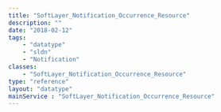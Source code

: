 ```yaml
---
title: "SoftLayer_Notification_Occurrence_Resource"
description: ""
date: "2018-02-12"
tags:
    - "datatype"
    - "sldn"
    - "Notification"
classes:
    - "SoftLayer_Notification_Occurrence_Resource"
type: "reference"
layout: "datatype"
mainService : "SoftLayer_Notification_Occurrence_Resource"
---
```

